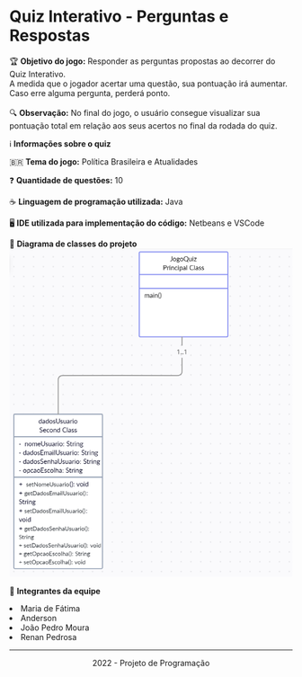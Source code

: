 # Quiz Interativo - Perguntas e Respostas

🏆 <b>Objetivo do jogo:</b> Responder as perguntas propostas ao decorrer do Quiz Interativo. 
<br>
A medida que o jogador acertar uma questão, sua pontuação irá aumentar. Caso erre alguma pergunta, perderá ponto.  
<br>
🔍 <b>Observação:</b> No final do jogo, o usuário consegue visualizar sua pontuação total em relação aos seus acertos no final da rodada do quiz. 
<br>

ℹ️ <b>Informações sobre o quiz</b>

🇧🇷 <b>Tema do jogo:</b> Política Brasileira e Atualidades 

❓ <b>Quantidade de questões:</b> 10

☕ <b>Linguagem de programação utilizada:</b> Java 

🖥️ <b>IDE utilizada para implementação do código:</b> Netbeans e VSCode

📝 <b>Diagrama de classes do projeto</b>
<img src="DiagramaClassesJogoQuiz.PNG">

👥 <b>Integrantes da equipe</b>
<br>
<li>Maria de Fátima</li>
<li>Anderson</li>
<li>João Pedro Moura</li>
<li>Renan Pedrosa</li>
<hr>
<p align="center">2022 - Projeto de Programação</p>
